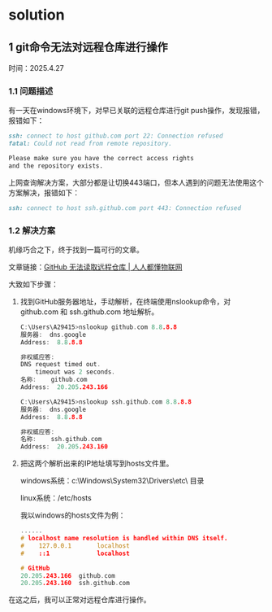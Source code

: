 # solution
## 1 git命令无法对远程仓库进行操作

时间：2025.4.27

### 1.1 问题描述

有一天在windows环境下，对早已关联的远程仓库进行git push操作，发现报错，报错如下：

```markdown
ssh: connect to host github.com port 22: Connection refused
fatal: Could not read from remote repository.

Please make sure you have the correct access rights
and the repository exists.
```

上网查询解决方案，大部分都是让切换443端口，但本人遇到的问题无法使用这个方案解决，报错如下：

```markdown
ssh: connect to host ssh.github.com port 443: Connection refused
```

### 1.2 解决方案

机缘巧合之下，终于找到一篇可行的文章。

文章链接：[GitHub 无法读取远程仓库 | 人人都懂物联网](https://getiot.tech/github/github-errata-port-443-connection-refused/)

大致如下步骤：

1. 找到GitHub服务器地址，手动解析，在终端使用nslookup命令，对 github.com 和 ssh.github.com 地址解析。

   ```c++
   C:\Users\A29415>nslookup github.com 8.8.8.8
   服务器:  dns.google
   Address:  8.8.8.8
   
   非权威应答:
   DNS request timed out.
       timeout was 2 seconds.
   名称:    github.com
   Address:  20.205.243.166
   ```

   ```c++
   C:\Users\A29415>nslookup ssh.github.com 8.8.8.8
   服务器:  dns.google
   Address:  8.8.8.8
   
   非权威应答:
   名称:    ssh.github.com
   Address:  20.205.243.160
   ```

2. 把这两个解析出来的IP地址填写到hosts文件里。

   windows系统：c:\Windows\System32\Drivers\etc\ 目录

   linux系统：/etc/hosts

   我以windows的hosts文件为例：

   ```c++
   ......
   # localhost name resolution is handled within DNS itself.
   #	127.0.0.1       localhost
   #	::1             localhost
   
   # GitHub
   20.205.243.166  github.com
   20.205.243.160  ssh.github.com
   ```

在这之后，我可以正常对远程仓库进行操作。
